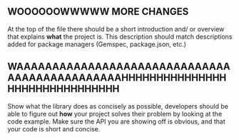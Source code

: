 ## WOOOOOOWWWWW MORE CHANGES

At the top of the file there should be a short introduction and/ or overview that explains **what** the project is. This description should match descriptions added for package managers (Gemspec, package.json, etc.)

## WAAAAAAAAAAAAAAAAAAAAAAAAAAAAAAAAAAAAAAAAAAAAAAHHHHHHHHHHHHHHHHHHHHHHHHHHHHHHH

Show what the library does as concisely as possible, developers should be able to figure out **how** your project solves their problem by looking at the code example. Make sure the API you are showing off is obvious, and that your code is short and concise.
